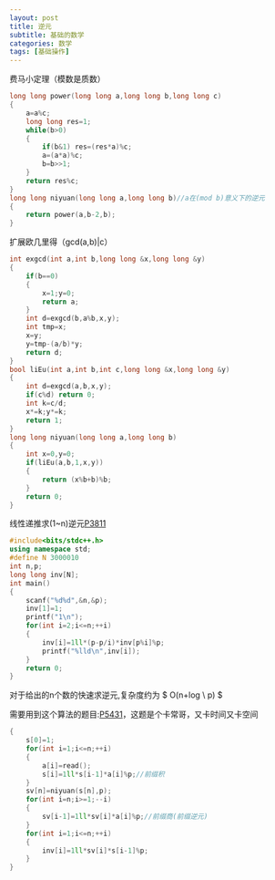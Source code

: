 ```yaml
---
layout: post
title: 逆元
subtitle: 基础的数学
categories: 数学
tags: [基础操作]
---
```


费马小定理（模数是质数）
```cpp
long long power(long long a,long long b,long long c)
{
    a=a%c;
    long long res=1;
    while(b>0)
    {
        if(b&1) res=(res*a)%c;
        a=(a*a)%c;
        b=b>>1;
    }
    return res%c;
}
long long niyuan(long long a,long long b)//a在(mod b)意义下的逆元
{
    return power(a,b-2,b);
}
```
扩展欧几里得（gcd(a,b)|c）
```cpp
int exgcd(int a,int b,long long &x,long long &y)
{
	if(b==0)
	{
		x=1;y=0;
		return a;
	}
	int d=exgcd(b,a%b,x,y);
	int tmp=x;
	x=y;
	y=tmp-(a/b)*y;
	return d;
} 
bool liEu(int a,int b,int c,long long &x,long long &y)
{
	int d=exgcd(a,b,x,y);
	if(c%d) return 0;
	int k=c/d;
	x*=k;y*=k;
	return 1;  
}
long long niyuan(long long a,long long b)
{
	int x=0,y=0;
	if(liEu(a,b,1,x,y))
	{
		return (x%b+b)%b;
	}
	return 0;
}
```
线性递推求(1~n)逆元[P3811](https://www.luogu.com.cn/problem/P3811)
```cpp
#include<bits/stdc++.h>
using namespace std;
#define N 3000010
int n,p;
long long inv[N];
int main()
{
	scanf("%d%d",&n,&p);
	inv[1]=1;
	printf("1\n");
	for(int i=2;i<=n;++i)
	{
		inv[i]=1ll*(p-p/i)*inv[p%i]%p;
		printf("%lld\n",inv[i]);
	}
	return 0;
}
```
对于给出的n个数的快速求逆元,复杂度约为 $ O(n+log \ p) $

需要用到这个算法的题目:[P5431](https://www.luogu.com.cn/problem/P5431)，这题是个卡常哥，又卡时间又卡空间
```cpp
{
	s[0]=1;
	for(int i=1;i<=n;++i)
	{
		a[i]=read();
		s[i]=1ll*s[i-1]*a[i]%p;//前缀积 
	}
	sv[n]=niyuan(s[n],p);
	for(int i=n;i>=1;--i)
	{
		sv[i-1]=1ll*sv[i]*a[i]%p;//前缀商(前缀逆元) 
	}
	for(int i=1;i<=n;++i)
	{
		inv[i]=1ll*sv[i]*s[i-1]%p;
	}
}
```
